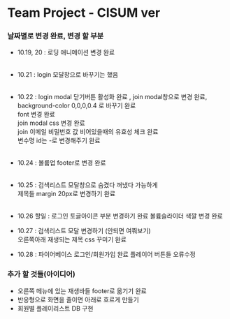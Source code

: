 # Team Project - CISUM ver

### 날짜별로 변경 완료, 변경 할 부분

- 10.19, 20 : 로딩 애니메이션 변경 완료  
  <br/>
- 10.21 : login 모달창으로 바꾸기는 했음  
  <br/>
- 10.22 : login modal 닫기버튼 활성화 완료 , join modal창으로 변경 완료,  
   background-color 0,0,0,0.4 로 바꾸기 완료  
   font 변경 완료  
   join modal css 변경 완료  
   join 이메일 비밀번호 값 비어있을때의 유효성 체크 완료  
   변수명 id는 -로 변경해주기 완료  
  <br/>
- 10.24 : 볼륨업 footer로 변경 완료  
  <br/>
- 10.25 : 검색리스트 모달창으로 숨겼다 꺼냈다 가능하게  
  제목들 margin 20px로 변경하기 완료  
  <br/>
- 10.26 할일 : 로그인 토글아이콘 부분 변경하기 완료
  볼륨슬라이더 색깔 변경 완료
  <br/>
- 10.27 : 검색리스트 모달 변경하기 (안되면 여쭤보기)  
  오른쪽아래 재생되는 제목 css 꾸미기 완료

- 10.28 : 파이어베이스 로그인/회원가입 완료
  플레이어 버튼들 오류수정
### 추가 할 것들(아이디어)

- 오른쪽 메뉴에 있는 재생바들 footer로 옮기기 완료
- 반응형으로 화면을 줄이면 아래로 흐르게 만들기
- 회원별 플레이리스트 DB 구현
